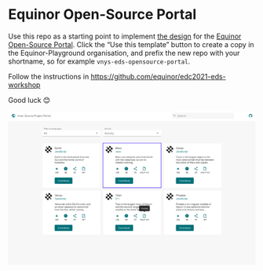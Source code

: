 Equinor Open-Source Portal
=========================

Use this repo as a starting point to implement [the design][] for the [Equinor Open-Source Portal][]. 
Click the “Use this template” button to create a copy in the Equinor-Playground organisation, and prefix the new repo with your shortname, so for example `vnys-eds-opensource-portal`. 

Follow the instructions in <https://github.com/equinor/edc2021-eds-workshop>

Good luck :blush:

![Figma screenshot](figma-screenshot.png)

[the design]: https://www.figma.com/file/mZuhLRCnGFu13NeJJkuhD6/Design?node-id=1%3A162
[Equinor Open-Source Portal]: https://edc2021-eds-workshop.app.playground.radix.com
